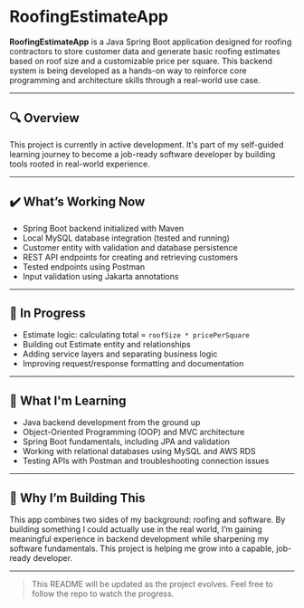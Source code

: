 # RoofingEstimateApp

**RoofingEstimateApp** is a Java Spring Boot application designed for roofing contractors to store customer data and generate basic roofing estimates based on roof size and a customizable price per square. This backend system is being developed as a hands-on way to reinforce core programming and architecture skills through a real-world use case.

---

## 🔍 Overview

This project is currently in active development. It's part of my self-guided learning journey to become a job-ready software developer by building tools rooted in real-world experience.

---

## ✔️ What’s Working Now

- Spring Boot backend initialized with Maven
- Local MySQL database integration (tested and running)
- Customer entity with validation and database persistence
- REST API endpoints for creating and retrieving customers
- Tested endpoints using Postman
- Input validation using Jakarta annotations

---

## 🚧 In Progress

- Estimate logic: calculating total = `roofSize * pricePerSquare`
- Building out Estimate entity and relationships
- Adding service layers and separating business logic
- Improving request/response formatting and documentation

---

## 🧠 What I'm Learning

- Java backend development from the ground up
- Object-Oriented Programming (OOP) and MVC architecture
- Spring Boot fundamentals, including JPA and validation
- Working with relational databases using MySQL and AWS RDS
- Testing APIs with Postman and troubleshooting connection issues

---

## 🌱 Why I’m Building This

This app combines two sides of my background: roofing and software. By building something I could actually use in the real world, I’m gaining meaningful experience in backend development while sharpening my software fundamentals. This project is helping me grow into a capable, job-ready developer.

---

> This README will be updated as the project evolves. Feel free to follow the repo to watch the progress.
